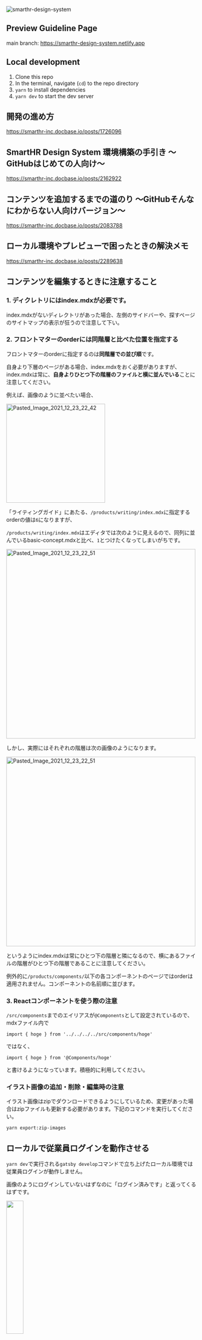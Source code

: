 ![smarthr-design-system](https://user-images.githubusercontent.com/4032232/106590029-06e06f80-6590-11eb-9c34-c34ad3125963.png)

## Preview Guideline Page

main branch: https://smarthr-design-system.netlify.app

## Local development

1. Clone this repo
2. In the terminal, navigate (`cd`) to the repo directory
3. `yarn` to install dependencies
4. `yarn dev` to start the dev server

## 開発の進め方

https://smarthr-inc.docbase.io/posts/1726096

## SmartHR Design System 環境構築の手引き 〜GitHubはじめての人向け〜
https://smarthr-inc.docbase.io/posts/2162922

## コンテンツを追加するまでの道のり 〜GitHubそんなにわからない人向けバージョン〜

https://smarthr-inc.docbase.io/posts/2083788

## ローカル環境やプレビューで困ったときの解決メモ
https://smarthr-inc.docbase.io/posts/2289638

## コンテンツを編集するときに注意すること

### 1. ディクレトリにはindex.mdxが必要です。

index.mdxがないディレクトリがあった場合、左側のサイドバーや、探すページのサイトマップの表示が狂うので注意して下い。

### 2. フロントマターのorderには**同階層と比べた位置**を指定する

フロントマターのorderに指定するのは**同階層での並び順**です。

自身より下層のページがある場合、index.mdxをおく必要がありますが、index.mdxは常に、**自身よりひとつ下の階層のファイルと横に並んでいる**ことに注意してください。

例えば、画像のように並べたい場合、

<img width="261" alt="Pasted_Image_2021_12_23_22_42" src="https://user-images.githubusercontent.com/43196286/147248999-ca756614-d3d2-4248-b38b-9f140093c667.png">

「ライティングガイド」にあたる、`/products/writing/index.mdx`に指定するorderの値は`6`になりますが、

`/products/writing/index.mdx`はエディタでは次のように見えるので、同列に並んでいるbasic-concept.mdxと比べ、`1`とつけたくなってしまいがちです。

<img width="500" alt="Pasted_Image_2021_12_23_22_51" src="https://user-images.githubusercontent.com/43196286/147253818-4ec2fe64-186f-47e1-b6b3-58914a1d22fb.png">

しかし、実際にはそれぞれの階層は次の画像のようになります。

<img width="500" alt="Pasted_Image_2021_12_23_22_51" src="https://user-images.githubusercontent.com/43196286/147253652-889b0698-e65c-4ff2-a950-9ed15c821adf.png">

というようにindex.mdxは常にひとつ下の階層と隣になるので、横にあるファイルの階層がひとつ下の階層であることに注意してください。

例外的に`/products/components/`以下の各コンポーネントのページではorderは適用されません。コンポーネントの名前順に並びます。

### 3. Reactコンポーネントを使う際の注意

`/src/components`までのエイリアスが`@Components`として設定されているので、 mdxファイル内で

```mdx
import { hoge } from '../../../../src/components/hoge'
```

ではなく、

```mdx
import { hoge } from '@Components/hoge'
```

と書けるようになっています。積極的に利用してください。

### イラスト画像の追加・削除・編集時の注意

イラスト画像はzipでダウンロードできるようにしているため、変更があった場合はzipファイルも更新する必要があります。下記のコマンドを実行してください。

```
yarn export:zip-images
```

## ローカルで従業員ログインを動作させる

`yarn dev`で実行される`gatsby develop`コマンドで立ち上げたローカル環境では従業員ログインが動作しません。

画像のようにログインしていないはずなのに「ログイン済みです」と返ってくるはずです。

<img width="30%" src="https://user-images.githubusercontent.com/43196286/146522761-38adf580-43d6-411b-a85c-d541c6a43dff.png" />

これはローカルでは`/static/_redirects`に置かれたNetlifyのプロキシ設定が動作しないからです。

### 具体的な確認方法

ローカルで動作させるためには[Netlify CLI](https://docs.netlify.com/cli/get-started/)が必要です。

```
npm install netlify-cli 
```

で、`netlify-cli`をインストールし

```
netlify dev
```

コマンドでサーバーを立ち上げてください。(デフォルトで`http://localhost:8888`)

それとは別に、

```
yarn dev
```

でGatsbyのサーバーを立ち上げます。(デフォルトで`http://localhost:8000`)

そうすれば、netlify-cliで立ち上げたほうのサーバー( http://localhost:8888 )から確認できます。


